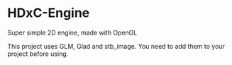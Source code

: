 # HDxC-Engine
Super simple 2D engine, made with OpenGL

This project uses GLM, Glad and stb_image. You need to add them to your project before using.
